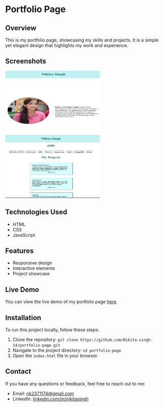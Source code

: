 # Portfolio Page

## Overview
This is my portfolio page, showcasing my skills and projects. It is a simple yet elegant design that highlights my work and experience.

## Screenshots
<img src="screenshots/screenshot1.png" width="300" height="200">
<img src="screenshots/screenshot2.png" width="300" height="200">


## Technologies Used
* HTML
* CSS
* JavaScript

## Features
* Responsive design
* Interactive elements
* Project showcase

## Live Demo
You can view the live demo of my portfolio page [here](https://nikita-singh-14.github.io/portfolio-page/).

## Installation
To run this project locally, follow these steps:

1. Clone the repository: `git clone https://github.com/Nikita-singh-14/portfolio-page.git`
2. Navigate to the project directory: `cd portfolio-page`
3. Open the `index.html` file in your browser.

## Contact
If you have any questions or feedback, feel free to reach out to me:

* Email: [nk2371174@gmail.com](mailto:nikitasingh@email.com)
* LinkedIn: [linkedin.com/in/nikitasingh](https://www.linkedin.com/in/nikita-singh-3560652bb?utm_source=share&utm_campaign=share_via&utm_content=profile&utm_medium=android_app)

